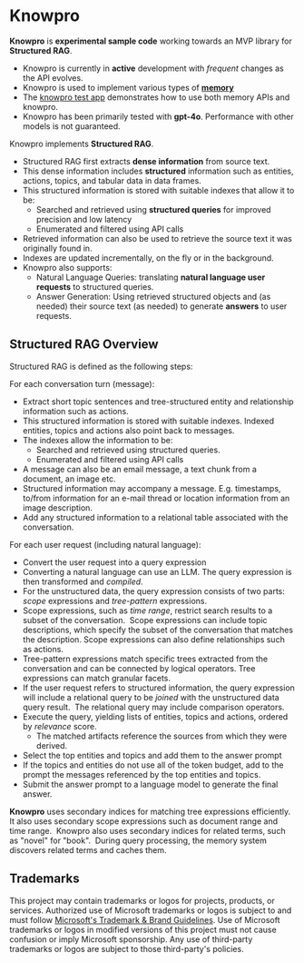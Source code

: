 # Knowpro

**Knowpro** is **experimental sample code** working towards an MVP library for **Structured RAG**.

- Knowpro is currently in **active** development with _frequent_ changes as the API evolves.
- Knowpro is used to implement various types of [**memory**](../memory)
- The [knowpro test app](../../examples/chat/) demonstrates how to use both memory APIs and knowpro.
- Knowpro has been primarily tested with **gpt-4o**. Performance with other models is not guaranteed.

Knowpro implements **Structured RAG**.

- Structured RAG first extracts **dense information** from source text.
- This dense information includes **structured** information such as entities, actions, topics, and tabular data in data frames.
- This structured information is stored with suitable indexes that allow it to be:
  - Searched and retrieved using **structured queries** for improved precision and low latency
  - Enumerated and filtered using API calls
- Retrieved information can also be used to retrieve the source text it was originally found in.
- Indexes are updated incrementally, on the fly or in the background.
- Knowpro also supports:
  - Natural Language Queries: translating **natural language user requests** to structured queries.
  - Answer Generation: Using retrieved structured objects and (as needed) their source text (as needed) to generate **answers** to user requests.

## Structured RAG Overview

Structured RAG is defined as the following steps:

For each conversation turn (message):

- Extract short topic sentences and tree-structured entity and relationship information such as actions. 
- This structured information is stored with suitable indexes. Indexed entities, topics and actions also point back to messages.
- The indexes allow the information to be:
  - Searched and retrieved using structured queries.
  - Enumerated and filtered using API calls
- A message can also be an email message, a text chunk from a document, an image etc.
- Structured information may accompany a message. E.g. timestamps, to/from information for an e-mail thread or location information from an image description. 
- Add any structured information to a relational table associated with the conversation.

For each user request (including natural language):

- Convert the user request into a query expression
- Converting a natural language can use an LLM. The query expression is then transformed and _compiled_.
- For the unstructured data, the query expression consists of two parts: _scope_ expressions and _tree-pattern_ expressions. 
- Scope expressions, such as _time range_, restrict search results to a subset of the conversation.  Scope expressions can include topic descriptions, which specify the subset of the conversation that matches the description. Scope expressions can also define relationships such as actions.
- Tree-pattern expressions match specific trees extracted from the conversation and can be connected by logical operators. Tree expressions can match granular facets.
- If the user request refers to structured information, the query expression will include a relational query to be _joined_ with the unstructured data query result.  The relational query may include comparison operators.
- Execute the query, yielding lists of entities, topics and actions, ordered by _relevance_ score.
  - The matched artifacts reference the sources from which they were derived.
- Select the top entities and topics and add them to the answer prompt
- If the topics and entities do not use all of the token budget, add to the prompt the messages referenced by the top entities and topics. 
- Submit the answer prompt to a language model to generate the final answer.

**Knowpro** uses secondary indices for matching tree expressions efficiently. It also uses secondary scope expressions such as document range and time range.  Knowpro also uses secondary indices for related terms, such as "novel" for "book".  During query processing, the memory system discovers related terms and caches them. 

## Trademarks

This project may contain trademarks or logos for projects, products, or services. Authorized use of Microsoft
trademarks or logos is subject to and must follow
[Microsoft's Trademark & Brand Guidelines](https://www.microsoft.com/en-us/legal/intellectualproperty/trademarks/usage/general).
Use of Microsoft trademarks or logos in modified versions of this project must not cause confusion or imply Microsoft sponsorship.
Any use of third-party trademarks or logos are subject to those third-party's policies.
